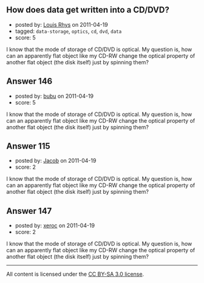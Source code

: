 ## How does data get written into a CD/DVD?

- posted by: [Louis Rhys](https://stackexchange.com/users/-1/92-louis-rhys) on 2011-04-19
- tagged: `data-storage`, `optics`, `cd`, `dvd`, `data`
- score: 5

I know that the mode of storage of CD/DVD is optical. My question is, how can an apparently flat object like my CD-RW change the optical property of another flat object (the disk itself) just by spinning them?


## Answer 146

- posted by: [bubu](https://stackexchange.com/users/-1/109-bubu) on 2011-04-19
- score: 5

I know that the mode of storage of CD/DVD is optical. My question is, how can an apparently flat object like my CD-RW change the optical property of another flat object (the disk itself) just by spinning them?


## Answer 115

- posted by: [Jacob](https://stackexchange.com/users/-1/28-jacob) on 2011-04-19
- score: 2

I know that the mode of storage of CD/DVD is optical. My question is, how can an apparently flat object like my CD-RW change the optical property of another flat object (the disk itself) just by spinning them?


## Answer 147

- posted by: [xeroc](https://stackexchange.com/users/-1/106-xeroc) on 2011-04-19
- score: 2

I know that the mode of storage of CD/DVD is optical. My question is, how can an apparently flat object like my CD-RW change the optical property of another flat object (the disk itself) just by spinning them?



---

All content is licensed under the [CC BY-SA 3.0 license](https://creativecommons.org/licenses/by-sa/3.0/).
